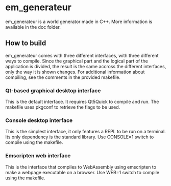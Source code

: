 # em_generateur

em_generateur is a world generator made in C++. More information is available in
the doc folder.

## How to build

em_generateur comes with three different interfaces, with three different ways
to compile. Since the graphical part and the logical part of the application is
divided, the result is the same accross the different interfaces, only the way
it is shown changes. For additional information about compiling, see the
comments in the provided makefile.

### Qt-based graphical desktop interface

This is the default interface. It requires Qt5Quick to compile and run. The
makefile uses pkgconf to retrieve the flags to be used.

### Console desktop interface

This is the simplest interface, it only features a REPL to be run on a terminal.
Its only dependency is the standard library. Use CONSOLE=1 switch to compile
using the makefile.

### Emscripten web interface

This is the interface that compiles to WebAssembly using emscripten to make a
webpage executable on a browser. Use WEB=1 switch to compile using the makefile.
